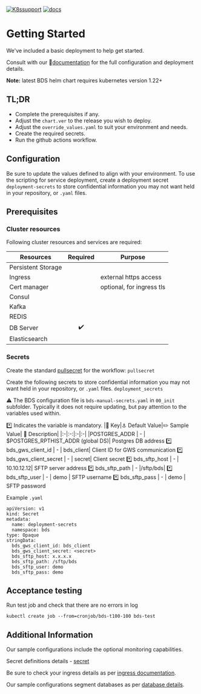 [![K8ssupport](https://badgen.net/badge/supported%20K8s%20release/1.22/cyan)](https://all.docs.genesys.com/ReleaseNotes/Current/GenesysEngage-cloud/PrivateEdition)
[![docs](https://badgen.net/badge/Genesys%20Documentation/BDS/orange)](https://all.docs.genesys.com/BDS/Current/BDSPEGuide)

# Getting Started
We've included a basic deployment to help get started.

Consult with our :book:[documentation](https://all.docs.genesys.com/BDS/Current/BDSPEGuide) for the full configuration and deployment details.

**Note:** latest BDS helm chart requires kubernetes version 1.22+

## TL;DR
- Complete the prerequisites if any.
- Adjust the `chart.ver` to the release you wish to deploy.
- Adjust the `override_values.yaml` to suit your environment and needs.
- Create the required secrets.
- Run the github actions workflow.

## Configuration

Be sure to update the values defined to align with your environment.
To use the scripting for service deployment, create a deployment secret `deployment-secrets` to store confidential information you may not want held in your repository, or `.yaml` files. 
## Prerequisites
### Cluster resources

Following cluster resources and services are required:

Resources | Required | Purpose
|-|:-:|-|
Persistent Storage |  | 
Ingress |  | external https access
Cert manager |  | optional, for ingress tls
Consul | |
Kafka | |
REDIS |  |
DB Server | :heavy_check_mark: |
Elasticsearch |  |

### Secrets 
Create the standard [pullsecret](/doc/secrets.md/#pull) for the workflow: 
`pullsecret`

Create the following secrets to store confidential information you may not want held in your repository, or `.yaml` files. 
`deployment_secrets`

:warning: The BDS configuration file is `bds-manual-secrets.yaml` in `00_init` subfolder.
Typically it does not require updating, but pay attention to the variables used within.

:asterisk: Indicates the variable is mandatory.
|:key: Key|:anchor: Default Value|:pencil2: Sample Value| :book: Description|
|:-|:-:|:-|:-|
|POSTGRES_ADDR | - | $POSTGRES_RPTHIST_ADDR (global DS)| Postgres DB address
:asterisk: bds_gws_client_id |   - | bds_client| Client ID for GWS communication
:asterisk: bds_gws_client_secret   | - | secret| Client secret
:asterisk: bds_sftp_host |   - | 10.10.12.12| SFTP server address
:asterisk: bds_sftp_path |   - |/sftp/bds|
:asterisk: bds_sftp_user |   - | demo | SFTP username
:asterisk: bds_sftp_pass |  - | demo | SFTP password


Example `.yaml`

```
apiVersion: v1
kind: Secret
metadata:
  name: deployment-secrets
  namespace: bds
type: Opaque
stringData:
  bds_gws_client_id: bds_client
  bds_gws_client_secret: <secret>
  bds_sftp_host: x.x.x.x
  bds_sftp_path: /sftp/bds
  bds_sftp_user: demo
  bds_sftp_pass: demo
```

## Acceptance testing

Run test job and check that there are no errors in log
```
kubectl create job --from=cronjob/bds-t100-100 bds-test
```

## Additional Information

Our sample configurations include the optional monitoring capabilities. 

Secret definitions details - [secret](/doc/secrets.md)

Be sure to check your ingress details as per [ingress documentation](/doc/ingress.md).

Our sample configurations segment databases as per [database details](/doc/DATABASE.md).


